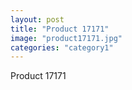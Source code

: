 ```yaml
---
layout: post
title: "Product 17171"
image: "product17171.jpg"
categories: "category1"
---
```

Product 17171

